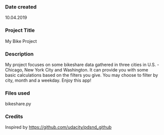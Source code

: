 ### Date created
10.04.2019

### Project Title
My Bike Project

### Description
My project focuses on some bikeshare data gathered in three cities in U.S. - Chicago, New York City and Washington.
It can provide you with some basic calculations based on the filters you give. You may choose to filter by city, month and a weekday.
Enjoy this app! 

### Files used
bikeshare.py

### Credits
Inspired by https://github.com/udacity/pdsnd_github

